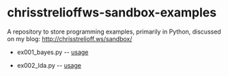 chrisstrelioffws-sandbox-examples
=================================

A repository to store programming examples, primarily in Python, discussed on 
my blog: http://chrisstrelioff.ws/sandbox/

* ex001_bayes.py --
  [usage](https://github.com/cstrelioff/chrisstrelioffws-sandbox-examples/blob/master/ex001_bayes.rst)

* ex002_lda.py --
  [usage](https://github.com/cstrelioff/chrisstrelioffws-sandbox-examples/blob/master/ex002_lda.rst)
